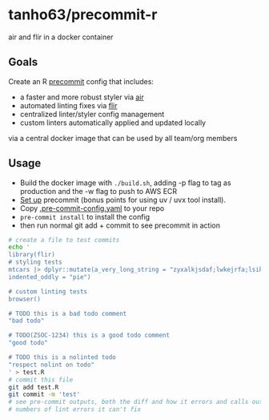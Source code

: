 # tanho63/precommit-r

air and flir in a docker container

## Goals

Create an R [precommit](https://pre-commit.com/) config that includes:

- a faster and more robust styler via [air](https://posit-dev.github.io/air/)
- automated linting fixes via [flir](https://flir.etiennebacher.com/)
- centralized linter/styler config management
- custom linters automatically applied and updated locally

via a central docker image that can be used by all team/org members

## Usage

- Build the docker image with `./build.sh`, adding -p flag to tag as production and the -w flag to push to AWS ECR
- [Set up](https://pre-commit.com/#install) precommit (bonus points for using uv / uvx tool install).
- Copy [.pre-commit-config.yaml](./.pre-commit-config.yaml) to your repo
- `pre-commit install` to install the config
- then run normal git add + commit to see precommit in action

```sh
# create a file to test commits
echo '
library(flir)
# styling tests
mtcars |> dplyr::mutate(a_very_long_string = "zyxalkjsdaf;lwkejrfa;lsikdejf;aslodkifja;soldjfk",
indented_oddly = "pie")

# custom linting tests
browser()

# TODO this is a bad todo comment
"bad todo"

# TODO(ZSOC-1234) this is a good todo comment
"good todo"

# TODO this is a nolinted todo
"respect nolint on todo"
' > test.R
# commit this file
git add test.R
git commit -m 'test'
# see pre-commit outputs, both the diff and how it errors and calls out line
# numbers of lint errors it can't fix
```
